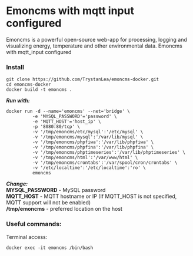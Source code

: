 # Emoncms with mqtt input configured

Emoncms is a powerful open-source web-app for processing, logging and visualizing energy, temperature and other environmental data. 
Emoncms with mqtt_input configured

### Install

    git clone https://github.com/TrystanLea/emoncms-docker.git
    cd emoncms-docker
    docker build -t emoncms .

***Run with:***
```
docker run -d --name='emoncms' --net='bridge' \
          -e 'MYSQL_PASSWORD'='password' \
          -e 'MQTT_HOST'='host_ip' \
          -p '8080:80/tcp' \
          -v '/tmp/emoncms/etc/mysql':'/etc/mysql' \
          -v '/tmp/emoncms/mysql':'/var/lib/mysql' \
          -v '/tmp/emoncms/phpfiwa':'/var/lib/phpfiwa' \
          -v '/tmp/emoncms/phpfina':'/var/lib/phpfina' \
          -v '/tmp/emoncms/phptimeseries':'/var/lib/phptimeseries' \
          -v '/tmp/emoncms/html':'/var/www/html' \
          -v '/tmp/emoncms/crontabs':'/var/spool/cron/crontabs' \
          -v '/etc/localtime':'/etc/localtime':'ro' \
          emoncms
```
***Change:*** <br>
              **MYSQL_PASSWORD** - MySQL password<br>
              **MQTT_HOST** - MQTT hostname or IP (If MQTT_HOST is not specified, MQTT support will not be enabled)<br>
              **/tmp/emoncms** - preferred location on the host
              
### Useful commands:

Terminal access:

    docker exec -it emoncms /bin/bash
